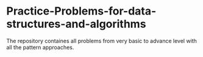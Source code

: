 # Practice-Problems-for-data-structures-and-algorithms
The repository containes all problems from very basic to advance level with all the pattern approaches. 
